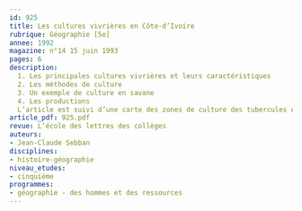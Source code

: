 ```yaml
---
id: 925
title: Les cultures vivrières en Côte-d’Ivoire 
rubrique: Géographie [5e]
annee: 1992
magazine: n°14 15 juin 1993
pages: 6
description: 
  1. Les principales cultures vivrières et leurs caractéristiques
  2. Les méthodes de culture
  3. Un exemple de culture en savane
  4. Les productions
  L’article est suivi d’une carte des zones de culture des tubercules et de la banane plantain, d’une carte des zones de culture des céréales et d’un calendrier agricole des Sénoufos.
article_pdf: 925.pdf
revue: L’école des lettres des collèges
auteurs:
- Jean-Claude Sebban
disciplines:
- histoire-géographie
niveau_etudes:
- cinquième
programmes:
- géographie - des hommes et des ressources
---
```

